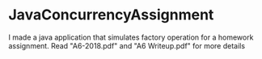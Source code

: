 # JavaConcurrencyAssignment
I made a java application that simulates factory operation for a homework assignment. Read "A6-2018.pdf" and "A6 Writeup.pdf" for more details
